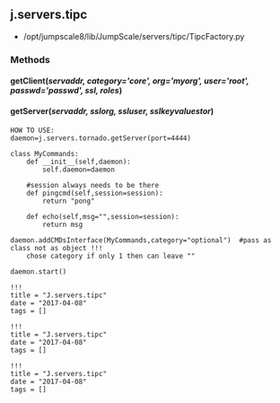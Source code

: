 <!-- toc -->
## j.servers.tipc

- /opt/jumpscale8/lib/JumpScale/servers/tipc/TipcFactory.py

### Methods

#### getClient(*servaddr, category='core', org='myorg', user='root', passwd='passwd', ssl, roles*) 

#### getServer(*servaddr, sslorg, ssluser, sslkeyvaluestor*) 

```
HOW TO USE:
daemon=j.servers.tornado.getServer(port=4444)

class MyCommands:
    def __init__(self,daemon):
        self.daemon=daemon

    #session always needs to be there
    def pingcmd(self,session=session):
        return "pong"

    def echo(self,msg="",session=session):
        return msg

daemon.addCMDsInterface(MyCommands,category="optional")  #pass as class not as object !!!
    chose category if only 1 then can leave ""

daemon.start()

```


```
!!!
title = "J.servers.tipc"
date = "2017-04-08"
tags = []
```

```
!!!
title = "J.servers.tipc"
date = "2017-04-08"
tags = []
```

```
!!!
title = "J.servers.tipc"
date = "2017-04-08"
tags = []
```
